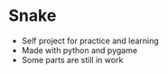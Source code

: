 # Snake
- Self project for practice and learning
- Made with python and pygame
- Some parts are still in work
